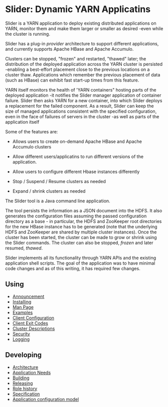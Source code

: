 <!---
   Licensed to the Apache Software Foundation (ASF) under one or more
   contributor license agreements.  See the NOTICE file distributed with
   this work for additional information regarding copyright ownership.
   The ASF licenses this file to You under the Apache License, Version 2.0
   (the "License"); you may not use this file except in compliance with
   the License.  You may obtain a copy of the License at

       http://www.apache.org/licenses/LICENSE-2.0

   Unless required by applicable law or agreed to in writing, software
   distributed under the License is distributed on an "AS IS" BASIS,
   WITHOUT WARRANTIES OR CONDITIONS OF ANY KIND, either express or implied.
   See the License for the specific language governing permissions and
   limitations under the License.
-->


# Slider: Dynamic YARN Applicatins



Slider is a YARN application to deploy existing distributed applications on YARN, 
monitor them and make them larger or smaller as desired -even while 
the cluster is running.


Slider has a plug-in *provider* architecture to support different applications,
and currently supports Apache HBase and Apache Accumulo.

Clusters can be stopped, "frozen" and restarted, "thawed" later; the distribution
of the deployed application across the YARN cluster is persisted -enabling
a best-effort placement close to the previous locations on a cluster thaw.
Applications which remember the previous placement of data (such as HBase)
can exhibit fast start-up times from this feature.

YARN itself monitors the health of 'YARN containers" hosting parts of 
the deployed application -it notifies the Slider manager application of container
failure. Slider then asks YARN for a new container, into which Slider deploys
a replacement for the failed component. As a result, Slider can keep the
size of managed applications consistent with the specified configuration, even
in the face of failures of servers in the cluster -as well as parts of the
application itself

Some of the features are:

* Allows users to create on-demand Apache HBase and Apache Accumulo clusters

* Allow different users/applicatins to run different versions of the application.

* Allow users to configure different Hbase instances differently

* Stop / Suspend / Resume clusters as needed

* Expand / shrink clusters as needed

The Slider tool is a Java command line application.

The tool persists the information as a JSON document into the HDFS.
It also generates the configuration files assuming the passed configuration
directory as a base - in particular, the HDFS and ZooKeeper root directories
for the new HBase instance has to be generated (note that the underlying
HDFS and ZooKeeper are shared by multiple cluster instances). Once the
cluster has been started, the cluster can be made to grow or shrink
using the Slider commands. The cluster can also be stopped, *frozen*
and later resumed, *thawed*.
      
Slider implements all its functionality through YARN APIs and the existing
application shell scripts. The goal of the application was to have minimal
code changes and as of this writing, it has required few changes.

## Using 

* [Announcement](announcement.html)
* [Installing](installing.html)
* [Man Page](manpage.html)
* [Examples](examples.html)
* [Client Configuration](hoya-client-configuration.html)
* [Client Exit Codes](exitcodes.html)
* [Cluster Descriptions](hoya_cluster_descriptions.html)
* [Security](security.html)
* [Logging](logging.html)

## Developing 

* [Architecture](architecture.html)
* [Application Needs](app_needs.html)
* [Building](building.html)
* [Releasing](releasing.html)
* [Role history](rolehistory.html) 
* [Specification](specification/index.html)
* [Application configuration model](configuration/index.html)
